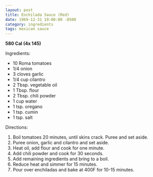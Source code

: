 ```yaml
---
layout: post
title: Enchilada Sauce (Red)
date: 1969-12-31 19:00:00 -0500
category: ingredients
tags: mexican sauce
---
```

<b>580 Cal (4x 145)</b>
<p>Ingredients:</p><ul>
<li>10	Roma tomatoes</li>
<li>1/4	onion</li>
<li>3 cloves	garlic</li>
<li>1/4 cup	cilantro</li>
<li>2 Tbsp.	vegetable oil</li>
<li>1 Tbsp.	flour</li>
<li>2 Tbsp.	chili powder</li>
<li>1 cup	water</li>
<li>1 tsp.	oregano</li>
<li>1 tsp.	cumin</li>
<li>1 tsp.	salt</li>
</ul>
<p>Directions:</p>
<ol>
<li>Boil tomatoes 20 minutes, until skins crack.  Puree and set aside.</li>
<li>Puree onion, garlic and cilantro and set aside.</li>
<li>Heat oil, add flour and cook for one minute.</li>
<li>Add chili powder and cook for 30 seconds.</li>
<li>Add remaining ingredients and bring to a boil.</li>
<li>Reduce heat and simmer for 15 minutes.</li>
<li>Pour over enchiladas and bake at 400F for 10-15 minutes.</li>
</ol>
